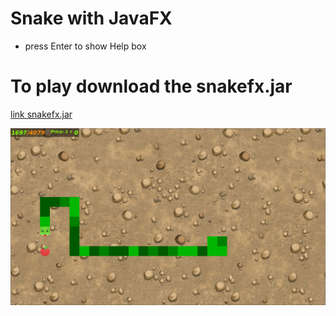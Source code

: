 # Snake with JavaFX

* press Enter to show Help box

# To play download the snakefx.jar
[link snakefx.jar](https://bitbucket.org/gmalinowski/snake-javafx/raw/3212740b050d9dac153c2b9dc7133d40227efaff/snakefx.jar)

![picture](gameshot.png)
